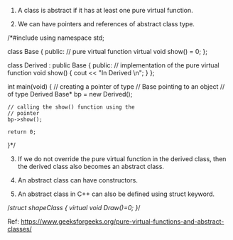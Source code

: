 1. A class is abstract if it has at least one pure virtual function.

2. We can have pointers and references of abstract class type.

/*#include <iostream>
using namespace std;
 
class Base {
public:
    // pure virtual function
    virtual void show() = 0;
};
 
class Derived : public Base {
public:
    // implementation of the pure virtual function
    void show() { cout << "In Derived \n"; }
};
 
int main(void)
{
    // creating a pointer of type
    // Base pointing to an object
    // of type Derived
    Base* bp = new Derived();
 
    // calling the show() function using the
    // pointer
    bp->show();
 
    return 0;
}*/

3. If we do not override the pure virtual function in the derived class, then the derived class also becomes an abstract class.

4. An abstract class can have constructors.

5. An abstract class in C++ can also be defined using struct keyword.

/*struct shapeClass
{
    virtual void Draw()=0;
}*/

Ref: https://www.geeksforgeeks.org/pure-virtual-functions-and-abstract-classes/
